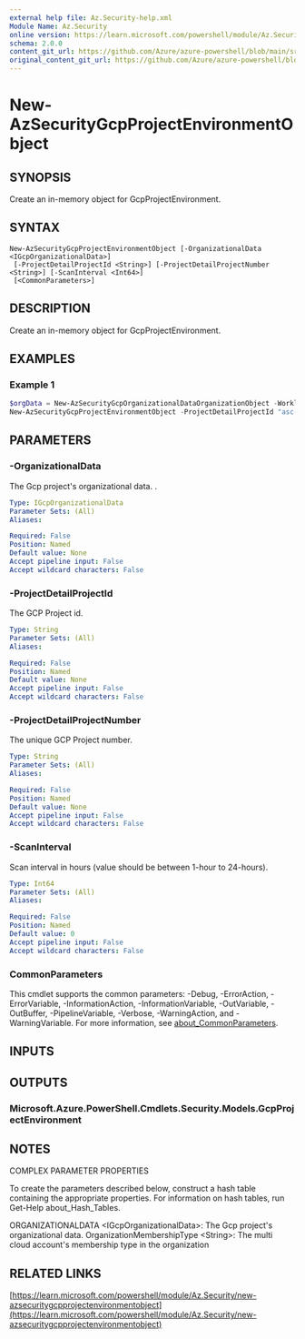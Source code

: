 ```yaml
---
external help file: Az.Security-help.xml
Module Name: Az.Security
online version: https://learn.microsoft.com/powershell/module/Az.Security/new-azsecuritygcpprojectenvironmentobject
schema: 2.0.0
content_git_url: https://github.com/Azure/azure-powershell/blob/main/src/Security/Security/help/New-AzSecurityGcpProjectEnvironmentObject.md
original_content_git_url: https://github.com/Azure/azure-powershell/blob/main/src/Security/Security/help/New-AzSecurityGcpProjectEnvironmentObject.md
---
```


# New-AzSecurityGcpProjectEnvironmentObject

## SYNOPSIS
Create an in-memory object for GcpProjectEnvironment.

## SYNTAX

```
New-AzSecurityGcpProjectEnvironmentObject [-OrganizationalData <IGcpOrganizationalData>]
 [-ProjectDetailProjectId <String>] [-ProjectDetailProjectNumber <String>] [-ScanInterval <Int64>]
 [<CommonParameters>]
```

## DESCRIPTION
Create an in-memory object for GcpProjectEnvironment.

## EXAMPLES

### Example 1
```powershell
$orgData = New-AzSecurityGcpOrganizationalDataOrganizationObject -WorkloadIdentityProviderId "provider" -ServiceAccountEmailAddress "my@email.com" -ExcludedProjectNumber @(1,2)
New-AzSecurityGcpProjectEnvironmentObject -ProjectDetailProjectId "asc-sdk-samples" -ScanInterval 24 -OrganizationalData $orgData -ProjectDetailProjectNumber "1234"
```

## PARAMETERS

### -OrganizationalData
The Gcp project's organizational data.
.

```yaml
Type: IGcpOrganizationalData
Parameter Sets: (All)
Aliases:

Required: False
Position: Named
Default value: None
Accept pipeline input: False
Accept wildcard characters: False
```

### -ProjectDetailProjectId
The GCP Project id.

```yaml
Type: String
Parameter Sets: (All)
Aliases:

Required: False
Position: Named
Default value: None
Accept pipeline input: False
Accept wildcard characters: False
```

### -ProjectDetailProjectNumber
The unique GCP Project number.

```yaml
Type: String
Parameter Sets: (All)
Aliases:

Required: False
Position: Named
Default value: None
Accept pipeline input: False
Accept wildcard characters: False
```

### -ScanInterval
Scan interval in hours (value should be between 1-hour to 24-hours).

```yaml
Type: Int64
Parameter Sets: (All)
Aliases:

Required: False
Position: Named
Default value: 0
Accept pipeline input: False
Accept wildcard characters: False
```

### CommonParameters
This cmdlet supports the common parameters: -Debug, -ErrorAction, -ErrorVariable, -InformationAction, -InformationVariable, -OutVariable, -OutBuffer, -PipelineVariable, -Verbose, -WarningAction, and -WarningVariable. For more information, see [about_CommonParameters](http://go.microsoft.com/fwlink/?LinkID=113216).

## INPUTS

## OUTPUTS

### Microsoft.Azure.PowerShell.Cmdlets.Security.Models.GcpProjectEnvironment
## NOTES
COMPLEX PARAMETER PROPERTIES

To create the parameters described below, construct a hash table containing the appropriate properties.
For information on hash tables, run Get-Help about_Hash_Tables.

ORGANIZATIONALDATA \<IGcpOrganizationalData\>: The Gcp project's organizational data.
  OrganizationMembershipType \<String\>: The multi cloud account's membership type in the organization

## RELATED LINKS

[https://learn.microsoft.com/powershell/module/Az.Security/new-azsecuritygcpprojectenvironmentobject](https://learn.microsoft.com/powershell/module/Az.Security/new-azsecuritygcpprojectenvironmentobject)
